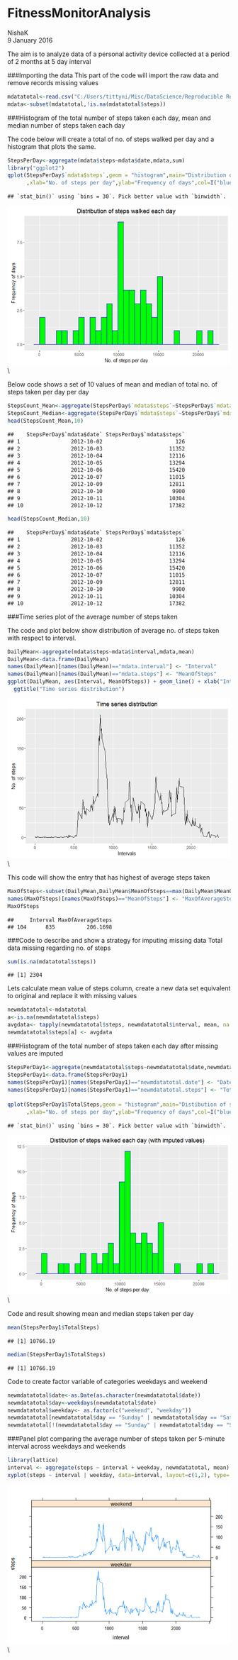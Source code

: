 # FitnessMonitorAnalysis
NishaK  
9 January 2016  

The aim is to analyze data of a personal activity device collected at a period of 2 months at 5 day interval 

###Importing the data
This part of the code will import the raw data and remove records missing values

```r
mdatatotal<-read.csv("C:/Users/tittyni/Misc/DataScience/Reproducible Research/RepData_PeerAssessment1/activity.csv")
mdata<-subset(mdatatotal,!is.na(mdatatotal$steps))
```

###Histogram of the total number of steps taken each day, mean and median number of steps taken each day

The code below will create a total of no. of steps walked per day and a histogram that plots the same.

```r
StepsPerDay<-aggregate(mdata$steps~mdata$date,mdata,sum)
library("ggplot2")
qplot(StepsPerDay$`mdata$steps`,geom = "histogram",main="Distribution of steps walked each day"
      ,xlab="No. of steps per day",ylab="Frequency of days",col=I("blue"),fill=I("Green"))
```

```
## `stat_bin()` using `bins = 30`. Pick better value with `binwidth`.
```

![](PA1_template_files/figure-html/echo==TRUE-1.png)\

Below code shows a set of 10 values of mean and median of total no. of steps taken per day per day

```r
StepsCount_Mean<-aggregate(StepsPerDay$`mdata$steps`~StepsPerDay$`mdata$date`,StepsPerDay,mean)
StepsCount_Median<-aggregate(StepsPerDay$`mdata$steps`~StepsPerDay$`mdata$date`,StepsPerDay,median)
head(StepsCount_Mean,10)
```

```
##    StepsPerDay$`mdata$date` StepsPerDay$`mdata$steps`
## 1                2012-10-02                       126
## 2                2012-10-03                     11352
## 3                2012-10-04                     12116
## 4                2012-10-05                     13294
## 5                2012-10-06                     15420
## 6                2012-10-07                     11015
## 7                2012-10-09                     12811
## 8                2012-10-10                      9900
## 9                2012-10-11                     10304
## 10               2012-10-12                     17382
```

```r
head(StepsCount_Median,10)
```

```
##    StepsPerDay$`mdata$date` StepsPerDay$`mdata$steps`
## 1                2012-10-02                       126
## 2                2012-10-03                     11352
## 3                2012-10-04                     12116
## 4                2012-10-05                     13294
## 5                2012-10-06                     15420
## 6                2012-10-07                     11015
## 7                2012-10-09                     12811
## 8                2012-10-10                      9900
## 9                2012-10-11                     10304
## 10               2012-10-12                     17382
```

###Time series plot of the average number of steps taken

The code and plot below show distribution of average no. of steps taken with respect to interval.

```r
DailyMean<-aggregate(mdata$steps~mdata$interval,mdata,mean)
DailyMean<-data.frame(DailyMean)
names(DailyMean)[names(DailyMean)=="mdata.interval"] <- "Interval"
names(DailyMean)[names(DailyMean)=="mdata.steps"] <- "MeanOfSteps"
ggplot(DailyMean, aes(Interval, MeanOfSteps)) + geom_line() + xlab("Intervals") + ylab("No. of steps") +
  ggtitle("Time series distribution")
```

![](PA1_template_files/figure-html/unnamed-chunk-3-1.png)\

This code will show the entry that has highest of average steps taken

```r
MaxOfSteps<-subset(DailyMean,DailyMean$MeanOfSteps==max(DailyMean$MeanOfSteps))
names(MaxOfSteps)[names(MaxOfSteps)=="MeanOfSteps"] <- "MaxOfAverageSteps"
MaxOfSteps
```

```
##     Interval MaxOfAverageSteps
## 104      835          206.1698
```

###Code to describe and show a strategy for imputing missing data
Total data missing regarding no. of steps

```r
sum(is.na(mdatatotal$steps))
```

```
## [1] 2304
```

Lets calculate mean value of steps column, create a new data set equivalent to original and replace it with missing values 

```r
newmdatatotal<-mdatatotal
a<-is.na(newmdatatotal$steps)
avgdata<- tapply(newmdatatotal$steps, newmdatatotal$interval, mean, na.rm=TRUE, simplify=TRUE)
newmdatatotal$steps[a] <- avgdata
```
###Histogram of the total number of steps taken each day after missing values are imputed

```r
StepsPerDay1<-aggregate(newmdatatotal$steps~newmdatatotal$date,newmdatatotal,sum)
StepsPerDay1<-data.frame(StepsPerDay1)
names(StepsPerDay1)[names(StepsPerDay1)=="newmdatatotal.date"] <- "Date"
names(StepsPerDay1)[names(StepsPerDay1)=="newmdatatotal.steps"] <- "TotalSteps"

qplot(StepsPerDay1$TotalSteps,geom = "histogram",main="Distibution of steps walked each day (with imputed values)"
      ,xlab="No. of steps per day",ylab="Frequency of days",col=I("blue"),fill=I("Green"))
```

```
## `stat_bin()` using `bins = 30`. Pick better value with `binwidth`.
```

![](PA1_template_files/figure-html/unnamed-chunk-7-1.png)\

Code and result showing mean and median steps taken per day

```r
mean(StepsPerDay1$TotalSteps)
```

```
## [1] 10766.19
```

```r
median(StepsPerDay1$TotalSteps)
```

```
## [1] 10766.19
```

Code to create factor variable of categories weekdays and weekend

```r
newmdatatotal$date<-as.Date(as.character(newmdatatotal$date))
newmdatatotal$day<-weekdays(newmdatatotal$date)
newmdatatotal$weekday<- as.factor(c("weekend", "weekday"))
newmdatatotal[newmdatatotal$day == "Sunday" | newmdatatotal$day == "Saturday" ,5]<- factor("weekend")
newmdatatotal[!(newmdatatotal$day == "Sunday" | newmdatatotal$day == "Saturday"),5 ]<- factor("weekday")
```
###Panel plot comparing the average number of steps taken per 5-minute interval across weekdays and weekends

```r
library(lattice)
interval <- aggregate(steps ~ interval + weekday, newmdatatotal, mean)
xyplot(steps ~ interval | weekday, data=interval, layout=c(1,2), type='l')
```

![](PA1_template_files/figure-html/unnamed-chunk-10-1.png)\
